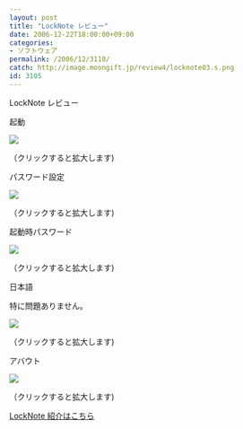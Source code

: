 ```yaml
---
layout: post
title: "LockNote レビュー"
date: 2006-12-22T18:00:00+09:00
categories:
- ソフトウェア
permalink: /2006/12/3118/
catch: http://image.moongift.jp/review4/locknote03.s.png
id: 3105
---
```

LockNote レビュー  
<!--more-->

起動

  

[![](http://image.moongift.jp/review4/locknote01.s.png)](http://image.moongift.jp/review4/locknote01.png)  
  
（クリックすると拡大します)

  

パスワード設定

  

[![](http://image.moongift.jp/review4/locknote02.s.png)](http://image.moongift.jp/review4/locknote02.png)  
  
（クリックすると拡大します)

  

起動時パスワード

  

[![](http://image.moongift.jp/review4/locknote03.s.png)](http://image.moongift.jp/review4/locknote03.png)  
  
（クリックすると拡大します)

  

日本語

  

特に問題ありません。

  

[![](http://image.moongift.jp/review4/locknote04.s.png)](http://image.moongift.jp/review4/locknote04.png)  
  
（クリックすると拡大します)

  

アバウト

  

[![](http://image.moongift.jp/review4/locknote06.s.png)](http://image.moongift.jp/review4/locknote06.png)  
  
（クリックすると拡大します)

  

[LockNote 紹介はこちら](http://oss.moongift.jp/intro/i-3110.html)

